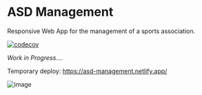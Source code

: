 # ASD Management

Responsive Web App for the management of a sports association. 

[![codecov](https://codecov.io/gh/aleattene/asd-management-webapp-responsive/branch/main/graph/badge.svg?token=TBZQE4DBR3)](https://codecov.io/gh/aleattene/asd-management-webapp-responsive)

*Work in Progress....*

Temporary deploy:
https://asd-management.netlify.app/

![image](https://user-images.githubusercontent.com/74595044/153876039-85241269-cc8b-40ec-94db-9def28df9d5e.png)
